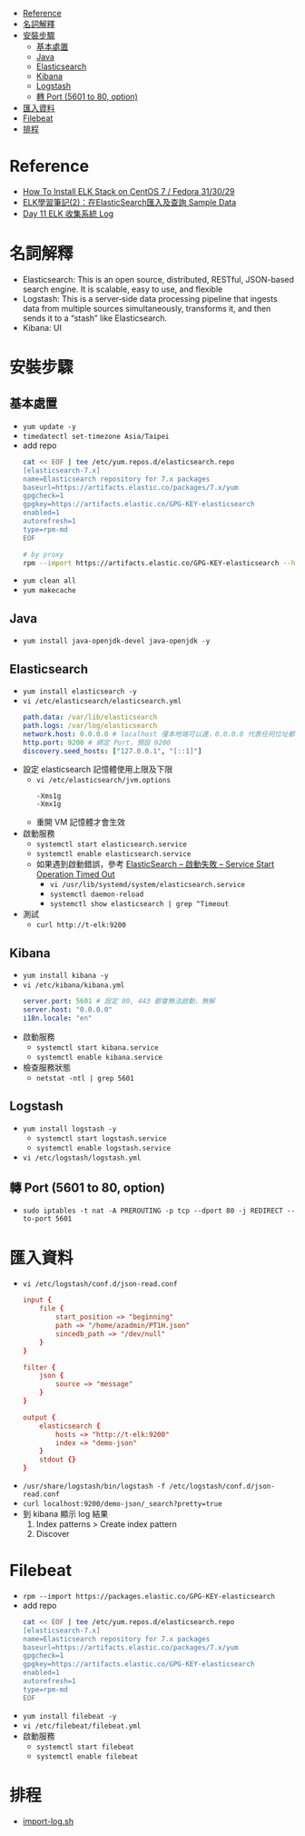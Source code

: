 - [Reference](#reference)
- [名詞解釋](#名詞解釋)
- [安裝步驟](#安裝步驟)
  - [基本處置](#基本處置)
  - [Java](#java)
  - [Elasticsearch](#elasticsearch)
  - [Kibana](#kibana)
  - [Logstash](#logstash)
  - [轉 Port (5601 to 80, option)](#轉-port-5601-to-80-option)
- [匯入資料](#匯入資料)
- [Filebeat](#filebeat)
- [排程](#排程)

# Reference
- [How To Install ELK Stack on CentOS 7 / Fedora 31/30/29](https://computingforgeeks.com/how-to-install-elk-stack-on-centos-fedora/)
- [ELK學習筆記(2)：在ElasticSearch匯入及查詢 Sample Data](https://atceiling.blogspot.com/2018/05/linux3elasticsearch-sample-data.html)
- [Day 11 ELK 收集系統 Log](https://ithelp.ithome.com.tw/articles/10200989)

# 名詞解釋
- Elasticsearch: This is an open source, distributed, RESTful, JSON-based search engine. It is scalable, easy to use, and flexible
- Logstash: This is a server‑side data processing pipeline that ingests data from multiple sources simultaneously, transforms it, and then sends it to a “stash” like Elasticsearch.
- Kibana: UI

# 安裝步驟
## 基本處置
- `yum update -y`
- `timedatectl set-timezone Asia/Taipei`
- add repo
    ```bash
    cat << EOF | tee /etc/yum.repos.d/elasticsearch.repo
    [elasticsearch-7.x]
    name=Elasticsearch repository for 7.x packages
    baseurl=https://artifacts.elastic.co/packages/7.x/yum
    gpgcheck=1
    gpgkey=https://artifacts.elastic.co/GPG-KEY-elasticsearch
    enabled=1
    autorefresh=1
    type=rpm-md
    EOF

    # by proxy
    rpm --import https://artifacts.elastic.co/GPG-KEY-elasticsearch --httpproxy 10.248.15.8 --httpport 80
    ```
- `yum clean all`
- `yum makecache`

## Java
- `yum install java-openjdk-devel java-openjdk -y`

## Elasticsearch
- `yum install elasticsearch -y`
- `vi /etc/elasticsearch/elasticsearch.yml`
    ```yml
    path.data: /var/lib/elasticsearch
    path.logs: /var/log/elasticsearch
    network.host: 0.0.0.0 # localhost 僅本地端可以連，0.0.0.0 代表任何位址都可存取
    http.port: 9200 # 綁定 Port，預設 9200
    discovery.seed_hosts: ["127.0.0.1", "[::1]"]
    ```
- 設定 elasticsearch 記憶體使用上限及下限
    - `vi /etc/elasticsearch/jvm.options`
        ```
        -Xms1g
        -Xmx1g
        ```
    - 重開 VM 記憶體才會生效
- 啟動服務
    - `systemctl start elasticsearch.service`
    - `systemctl enable elasticsearch.service`
    - 如果遇到啟動錯誤，參考 [ElasticSearch – 啟動失敗 – Service Start Operation Timed Out](https://terryl.in/zh/elasticsearch-service-start-operation-timed-out/)
        - `vi /usr/lib/systemd/system/elasticsearch.service`
        - `systemctl daemon-reload`
        - `systemctl show elasticsearch | grep ^Timeout`
- 測試
    - `curl http://t-elk:9200`

## Kibana
- `yum install kibana -y`
- `vi /etc/kibana/kibana.yml`
    ```yml
    server.port: 5601 # 設定 80, 443 都會無法啟動，無解
    server.host: "0.0.0.0"
    i18n.locale: "en"
    ```
- 啟動服務
    - `systemctl start kibana.service`
    - `systemctl enable kibana.service`
- 檢查服務狀態
    - `netstat -ntl | grep 5601`

## Logstash
- `yum install logstash -y`
    - `systemctl start logstash.service`
    - `systemctl enable logstash.service`
- `vi /etc/logstash/logstash.yml`

## 轉 Port (5601 to 80, option)
- `sudo iptables -t nat -A PREROUTING -p tcp --dport 80 -j REDIRECT --to-port 5601`

# 匯入資料
- `vi /etc/logstash/conf.d/json-read.conf`
    ```conf
    input {
        file {
            start_position => "beginning"
            path => "/home/azadmin/PT1H.json"
            sincedb_path => "/dev/null"
        }
    }

    filter {
        json {
            source => "message"
        }
    }

    output {
        elasticsearch {
            hosts => "http://t-elk:9200"
            index => "demo-json"
        }
        stdout {}
    }
    ```
- `/usr/share/logstash/bin/logstash -f /etc/logstash/conf.d/json-read.conf`
- `curl localhost:9200/demo-json/_search?pretty=true`
- 到 kibana 顯示 log 結果
    1. Index patterns > Create index pattern
    2. Discover

# Filebeat
- `rpm --import https://packages.elastic.co/GPG-KEY-elasticsearch`
- add repo
    ```bash
    cat << EOF | tee /etc/yum.repos.d/elasticsearch.repo
    [elasticsearch-7.x]
    name=Elasticsearch repository for 7.x packages
    baseurl=https://artifacts.elastic.co/packages/7.x/yum
    gpgcheck=1
    gpgkey=https://artifacts.elastic.co/GPG-KEY-elasticsearch
    enabled=1
    autorefresh=1
    type=rpm-md
    EOF
    ```
- `yum install filebeat -y`
- `vi /etc/filebeat/filebeat.yml`
- 啟動服務
    - `systemctl start filebeat`
    - `systemctl enable filebeat`

# 排程
- [import-log.sh](./script/import-log.sh)